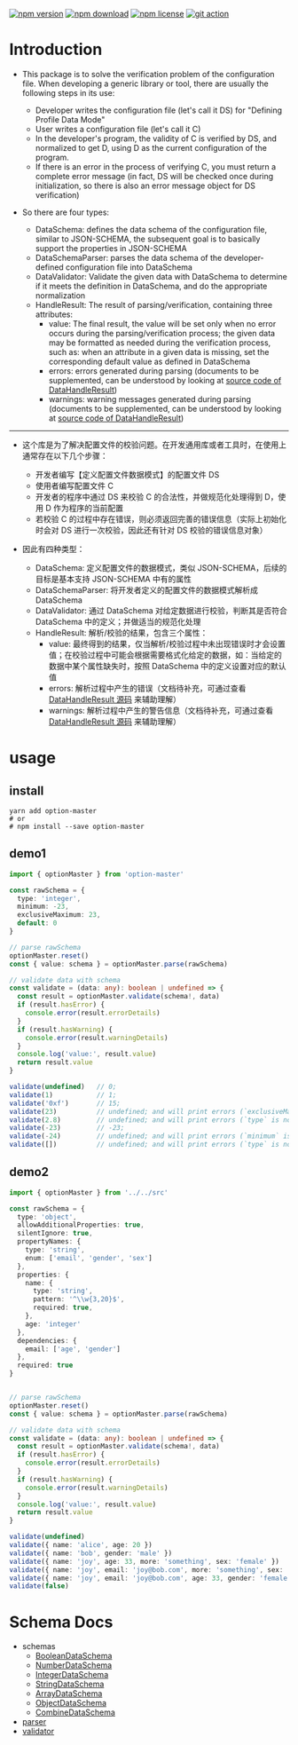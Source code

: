 [![npm version](https://img.shields.io/npm/v/option-master.svg)](https://www.npmjs.com/package/option-master)
[![npm download](https://img.shields.io/npm/dm/option-master.svg)](https://www.npmjs.com/package/option-master)
[![npm license](https://img.shields.io/npm/l/option-master.svg)](https://www.npmjs.com/package/option-master)
[![git action](https://action-badges.now.sh/lemon-clown/option-master?action=test)](https://github.com/lemon-clown/option-master/actions)


# Introduction
* This package is to solve the verification problem of the configuration file. When developing a generic library or tool, there are usually the following steps in its use:
  - Developer writes the configuration file (let's call it DS) for "Defining Profile Data Mode"
  - User writes a configuration file (let's call it C)
  - In the developer's program, the validity of C is verified by DS, and normalized to get D, using D as the current configuration of the program.
  - If there is an error in the process of verifying C, you must return a complete error message (in fact, DS will be checked once during initialization, so there is also an error message object for DS verification)

* So there are four types:
  - DataSchema: defines the data schema of the configuration file, similar to JSON-SCHEMA, the subsequent goal is to basically support the properties in JSON-SCHEMA
  - DataSchemaParser: parses the data schema of the developer-defined configuration file into DataSchema
  - DataValidator: Validate the given data with DataSchema to determine if it meets the definition in DataSchema, and do the appropriate normalization
  - HandleResult: The result of parsing/verification, containing three attributes:
    - value: The final result, the value will be set only when no error occurs during the parsing/verification process; the given data may be formatted as needed during the verification process, such as: when an attribute in a given data is missing, set the corresponding default value as defined in DataSchema
    - errors: errors generated during parsing (documents to be supplemented, can be understood by looking at [source code of DataHandleResult][DataHandleResult])
    - warnings: warning messages generated during parsing (documents to be supplemented, can be understood by looking at [source code of DataHandleResult][DataHandleResult])

---

* 这个库是为了解决配置文件的校验问题。在开发通用库或者工具时，在使用上通常存在以下几个步骤：
  - 开发者编写【定义配置文件数据模式】的配置文件 DS
  - 使用者编写配置文件 C
  - 开发者的程序中通过 DS 来校验 C 的合法性，并做规范化处理得到 D，使用 D 作为程序的当前配置
  - 若校验 C 的过程中存在错误，则必须返回完善的错误信息（实际上初始化时会对 DS 进行一次校验，因此还有针对 DS 校验的错误信息对象）

* 因此有四种类型：
  - DataSchema: 定义配置文件的数据模式，类似 JSON-SCHEMA，后续的目标是基本支持 JSON-SCHEMA 中有的属性
  - DataSchemaParser: 将开发者定义的配置文件的数据模式解析成 DataSchema
  - DataValidator: 通过 DataSchema 对给定数据进行校验，判断其是否符合 DataSchema 中的定义；并做适当的规范化处理
  - HandleResult: 解析/校验的结果，包含三个属性：
    - value: 最终得到的结果，仅当解析/校验过程中未出现错误时才会设置值；在校验过程中可能会根据需要格式化给定的数据，如：当给定的数据中某个属性缺失时，按照 DataSchema 中的定义设置对应的默认值
    - errors: 解析过程中产生的错误（文档待补充，可通过查看 [DataHandleResult 源码][DataHandleResult] 来辅助理解）
    - warnings: 解析过程中产生的警告信息（文档待补充，可通过查看 [DataHandleResult 源码][DataHandleResult] 来辅助理解）

# usage

## install
  ```shell
  yarn add option-master
  # or
  # npm install --save option-master
  ```

## demo1
  ```typescript
  import { optionMaster } from 'option-master'

  const rawSchema = {
    type: 'integer',
    minimum: -23,
    exclusiveMaximum: 23,
    default: 0
  }

 // parse rawSchema
  optionMaster.reset()
  const { value: schema } = optionMaster.parse(rawSchema)

  // validate data with schema
  const validate = (data: any): boolean | undefined => {
    const result = optionMaster.validate(schema!, data)
    if (result.hasError) {
      console.error(result.errorDetails)
    }
    if (result.hasWarning) {
      console.error(result.warningDetails)
    }
    console.log('value:', result.value)
    return result.value
  }

  validate(undefined)   // 0;
  validate(1)           // 1;
  validate('0xf')       // 15;
  validate(23)          // undefined; and will print errors (`exclusiveMaximum` is not satisfied)
  validate(2.8)         // undefined; and will print errors (`type` is not satisfied)
  validate(-23)         // -23;
  validate(-24)         // undefined; and will print errors (`minimum` is not satisfied)
  validate([])          // undefined; and will print errors (`type` is not satisfied)
  ```

## demo2
```typescript
import { optionMaster } from '../../src'

const rawSchema = {
  type: 'object',
  allowAdditionalProperties: true,
  silentIgnore: true,
  propertyNames: {
    type: 'string',
    enum: ['email', 'gender', 'sex']
  },
  properties: {
    name: {
      type: 'string',
      pattern: '^\\w{3,20}$',
      required: true,
    },
    age: 'integer'
  },
  dependencies: {
    email: ['age', 'gender']
  },
  required: true
}


// parse rawSchema
optionMaster.reset()
const { value: schema } = optionMaster.parse(rawSchema)

// validate data with schema
const validate = (data: any): boolean | undefined => {
  const result = optionMaster.validate(schema!, data)
  if (result.hasError) {
    console.error(result.errorDetails)
  }
  if (result.hasWarning) {
    console.error(result.warningDetails)
  }
  console.log('value:', result.value)
  return result.value
}

validate(undefined)                                                               // undefined; and will print errors (`required` is not satisfied)
validate({ name: 'alice', age: 20 })                                              // { name: 'alice', age: 20 };
validate({ name: 'bob', gender: 'male' })                                         // { name: 'bob', gender: 'male' }
validate({ name: 'joy', age: 33, more: 'something', sex: 'female' })              // { name: 'joy', age: 33, sex: 'female' }
validate({ name: 'joy', email: 'joy@bob.com', more: 'something', sex: 'female' }) // undefined; and will print errors (`dependencies#email` is not satisfied)
validate({ name: 'joy', email: 'joy@bob.com', age: 33, gender: 'female' })        // { name: 'joy', email: 'joy@bob.com', age: 33, gender: 'female' }
validate(false)                                                                   // undefined; and will print errors (`type` is not satisfied)
```

# Schema Docs
* schemas
  - [BooleanDataSchema][]
  - [NumberDataSchema][]
  - [IntegerDataSchema][]
  - [StringDataSchema][]
  - [ArrayDataSchema][]
  - [ObjectDataSchema][]
  - [CombineDataSchema][]
* [parser][DataSchemaParser]
* [validator][DataValidator]


<!-- schemas -->
[BooleanDataSchema]: https://github.com/lemon-clown/option-master/blob/master/doc/schemas/boolean.md
[NumberDataSchema]: https://github.com/lemon-clown/option-master/blob/master/doc/schemas/number.md
[IntegerDataSchema]: https://github.com/lemon-clown/option-master/blob/master/doc/schemas/integer.md
[StringDataSchema]: https://github.com/lemon-clown/option-master/blob/master/doc/schemas/string.md
[ArrayDataSchema]: https://github.com/lemon-clown/option-master/blob/master/doc/schemas/array.md
[ObjectDataSchema]: https://github.com/lemon-clown/option-master/blob/master/doc/schemas/object.md
[CombineDataSchema]: https://github.com/lemon-clown/option-master/blob/master/doc/schemas/combine.md

[DataHandleResult]: https://github.com/lemon-clown/option-master/blob/master/src/_util/handle-result.ts
[DataSchemaParser]: https://github.com/lemon-clown/option-master/blob/master/doc/parser.md
[DataValidator]: https://github.com/lemon-clown/option-master/blob/master/doc/validator.md

